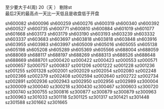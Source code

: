至少要大于4(周)  20（天 ）
剔除st  
最后2天的最高点一天比一天低且是收盘低于开盘  
    
    
sh600082
sh600096
sh600259
sh600276
sh600319
sh600340
sh600392
sh600527
sh600735
sh600771
sh600810
sh600884
sh601019
sh601077
sh601668
sh603173
sh603179
sh603190
sh603193
sh603239
sh603332
sh603337
sh603683
sh603697
sh603818
sh603818
sh603848
sh603916
sh603955
sh603983
sh603997
sh605009
sh605016
sh605055
sh605138
sh605198
sh605208
sh605289
sh605369
sh605566
sh688004
sh688059
sh688069
sh688117
sh688197
sh688269
sh688313
sh688526
sh688648
sh688669
sh688701
sz000420
sz000422
sz000423
sz000553
sz000571
sz000657
Sz000757
sz000837
sz001206
sz001222
sz001228
sz001236
sz001255
sz001328
sz002001
sz002029
sz002054
sz002080
sz002248
sz002366
sz002379
sz002408
sz002594
sz002640
sz002722
sz002734
sz002891
sz002936
sz002943
sz002950
sz002956
sz002989
sz300004
sz300009
sz300040
sz300218
sz300430
sz300467
sz300603
sz300720
sz300740
sz300755
sz300816
sz300877
sz300879
sz300879
sz300963
sz300963
sz301033
sz301118
Sz301125
sz301317
sz301421
sz301448
sz301588
sz301662
sz301665


